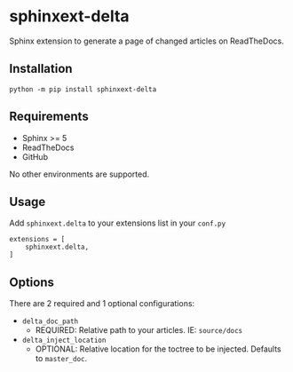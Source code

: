 # sphinxext-delta

Sphinx extension to generate a page of changed articles on ReadTheDocs.

## Installation

```
python -m pip install sphinxext-delta
```

## Requirements

- Sphinx >= 5
- ReadTheDocs
- GitHub

No other environments are supported.

## Usage

Add `sphinxext.delta` to your extensions list in your `conf.py`

```
extensions = [
    sphinxext.delta,
]
```

## Options

There are 2 required and 1 optional configurations:

- `delta_doc_path`
  - REQUIRED: Relative path to your articles. IE: `source/docs`
- `delta_inject_location`
  - OPTIONAL: Relative location for the toctree to be injected. Defaults to `master_doc`.
